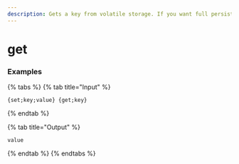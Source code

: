 ```yaml
---
description: Gets a key from volatile storage. If you want full persistence, look at "perset" and "perget".
---
```


# get <key>

### Examples

{% tabs %}
{% tab title="Input" %}
```text
{set;key;value} {get;key}
```
{% endtab %}

{% tab title="Output" %}
```text
value
```
{% endtab %}
{% endtabs %}
